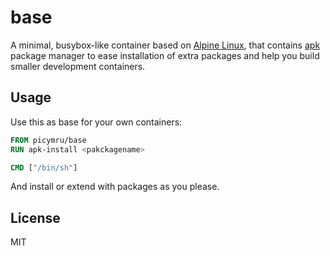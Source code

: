 # base

A minimal, busybox-like container based on [Alpine Linux](http://alpinelinux.org/),
that contains [apk](http://wiki.alpinelinux.org/wiki/Alpine_Linux_package_management)
package manager to ease installation of extra packages and help you build
smaller development containers.

## Usage

Use this as base for your own containers:

```dockerfile
FROM picymru/base
RUN apk-install <pakckagename>

CMD ["/bin/sh"]
```

And install or extend with packages as you please.

## License

MIT